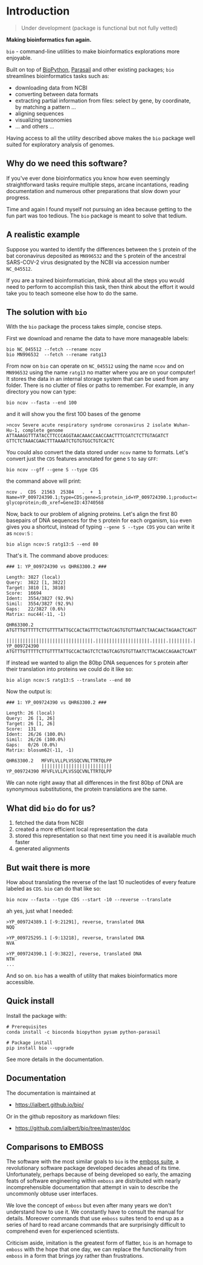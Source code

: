 # Introduction

> Under development (package is functional but not fully vetted)

**Making bioinformatics fun again.**

`bio` - command-line utilities to make bioinformatics explorations more enjoyable.

Built on top of [BioPython][biopython], [Parasail][parasail] and other existing packages; `bio` streamlines bioinformatics tasks such as:
 
- downloading data from NCBI
- converting between data formats 
- extracting partial information from files: select by gene, by coordinate, by matching a pattern ...
- aligning sequences
- visualizing taxonomies
- ... and others ... 

Having access to all the utility described above makes the `bio` package well suited for exploratory analysis of genomes. 

[biopython]: https://biopython.org/
[emboss]: http://emboss.sourceforge.net/
[parasail]: https://github.com/jeffdaily/parasail
[simplesam]: https://github.com/mdshw5/simplesam 

## Why do we need this software?

If you've ever done bioinformatics you know how even seemingly straightforward tasks require multiple steps, arcane incantations, reading documentation and numerous other preparations that slow down your progress. 

Time and again I found myself not pursuing an idea because getting to the fun part was too tedious. The `bio` package is meant to solve that tedium. 


## A realistic example

Suppose you wanted to identify the differences between the `S` protein of the bat coronavirus deposited as `MN996532` and the `S` protein of the ancestral SARS-COV-2 virus designated by the NCBI via accession number `NC_045512`. 

If you are a trained bioinformatician, think about all the steps you would need to perform to accomplish this task, then think about the effort it would take you to teach someone else how to do the same. 

## The solution with `bio`

With the `bio` package the process takes simple, concise steps.

First we download and rename the data to have more manageable labels:

    bio NC_045512 --fetch --rename ncov
    bio MN996532  --fetch --rename ratg13

From now on `bio` can operate on  `NC_045512` using the name `ncov` and on `MN996532` using the name `ratg13` no matter where you are on your computer! It stores the data in an internal storage system that can be used from any folder. There is no clutter of files or paths to remember. For example, in any directory you now can type:

    bio ncov --fasta --end 100
    
and it will show you the first 100 bases of the genome     

    >ncov Severe acute respiratory syndrome coronavirus 2 isolate Wuhan-Hu-1, complete genome
    ATTAAAGGTTTATACCTTCCCAGGTAACAAACCAACCAACTTTCGATCTCTTGTAGATCT
    GTTCTCTAAACGAACTTTAAAATCTGTGTGGCTGTCACTC

You could also convert the data stored under `ncov` name to formats. Let's convert just the `CDS` features annotated for gene `S` to say `GFF`:

    bio ncov --gff --gene S --type CDS

the command above will print:

    ncov .  CDS  21563  25384   .  +  1  Name=YP_009724390.1;type=CDS;gene=S;protein_id=YP_009724390.1;product=surface glycoprotein;db_xref=GeneID:43740568

Now, back to our problem of aligning proteins. Let's align the first 80 basepairs of DNA sequences for the `S` protein for each organism, `bio` even gives you a shortcut, instead of typing `--gene S --type CDS` you can write it as `ncov:S` :

    bio align ncov:S ratg13:S --end 80

That's it. The command above produces:
    
    ### 1: YP_009724390 vs QHR63300.2 ###
    
    Length:	3827 (local) 
    Query:	3822 [1, 3822]
    Target:	3810 [1, 3810]
    Score:	16694
    Ident:	3554/3827 (92.9%)
    Simil:	3554/3827 (92.9%)
    Gaps:	22/3827 (0.6%)
    Matrix:	nuc44(-11, -1) 
    
    QHR63300.2   ATGTTTGTTTTTCTTGTTTTATTGCCACTAGTTTCTAGTCAGTGTGTTAATCTAACAACTAGAACTCAGTTACCTCCTGC
                 ||||||||||||||||||||||||||||||||.||||||||||||||||||||.|||||.||||||||.|||||.|||||
    YP_009724390 ATGTTTGTTTTTCTTGTTTTATTGCCACTAGTCTCTAGTCAGTGTGTTAATCTTACAACCAGAACTCAATTACCCCCTGC
    
    
If instead we wanted to align the 80bp DNA sequences for `S` protein after their translation into proteins we could do it like so:

    bio align ncov:S ratg13:S --translate --end 80
    
Now the output is:

    ### 1: YP_009724390 vs QHR63300.2 ###
    
    Length: 26 (local)
    Query:  26 [1, 26]
    Target: 26 [1, 26]
    Score:  131
    Ident:  26/26 (100.0%)
    Simil:  26/26 (100.0%)
    Gaps:   0/26 (0.0%)
    Matrix: blosum62(-11, -1)
    
    QHR63300.2   MFVFLVLLPLVSSQCVNLTTRTQLPP
                 ||||||||||||||||||||||||||
    YP_009724390 MFVFLVLLPLVSSQCVNLTTRTQLPP

We can note right away that all differences in the first 80bp of DNA are synonymous substitutions, the protein translations are the same.

## What did `bio` do for us?
 
1. fetched the data from NCBI
1. created a more efficient local representation the data
1. stored this representation so that next time you need it is available much faster
1. generated alignments 

## But wait there is more 

How about translating the reverse of the last 10 nucleotides of every feature labeled as `CDS`. `bio` can do that like so:

    bio ncov --fasta --type CDS --start -10 --reverse --translate
    
ah yes, just what I needed:    
   
    >YP_009724389.1 [-9:21291], reverse, translated DNA
    NQQ
    
    >YP_009725295.1 [-9:13218], reverse, translated DNA
    NVA
    
    >YP_009724390.1 [-9:3822], reverse, translated DNA
    NTH
    ...
    
And so on. `bio` has a wealth of utility that makes bioinformatics more accessible.

## Quick install
    
Install the package with:

    # Prerequisites
    conda install -c bioconda biopython pysam python-parasail 
    
    # Package install
    pip install bio --upgrade
    
See more details in the documentation.

## Documentation

The documentation is maintained at

* https://ialbert.github.io/bio/

Or in the github repository as markdown files:

* https://github.com/ialbert/bio/tree/master/doc

## Comparisons to EMBOSS

The software with the most similar goals to `bio` is the [emboss suite][emboss], a revolutionary software package developed decades ahead of its time. Unfortunately, perhaps because of being developed so early, the amazing feats of software engineering within `emboss` are distributed with nearly incomprehensible documentation that attempt in vain to describe the uncommonly obtuse user interfaces. 

We love the concept of `emboss` but even after many years we don't understand how to use it. We constantly have to consult the manual for details. Moreover commands that use `emboss` suites tend to end up as a series of hard to read arcane commands that are surprisingly difficult to comprehend even for experienced scientists. 

Criticism aside, imitation is the greatest form of flatter, `bio` is an homage to `emboss` with the hope that one day, we can replace the functionality from `emboss` in a form that brings joy rather than frustrations. 


